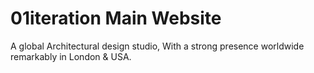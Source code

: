 # 01iteration Main Website 
A global Architectural design studio, With a strong presence worldwide remarkably in London & USA.